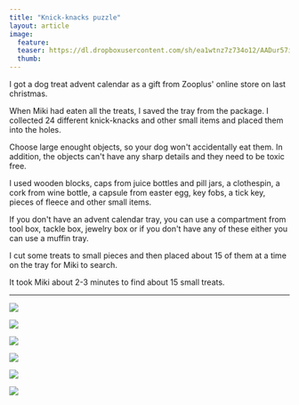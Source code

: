 ```yaml
---
title: "Knick-knacks puzzle"
layout: article
image:
  feature:
  teaser: https://dl.dropboxusercontent.com/sh/ea1wtnz7z734o12/AADur57izDKk7hN8OppPuVaHa/aktivointi/lokerikko/DS08655-245px.jpg
  thumb:
---
```


I got a dog treat advent calendar as a gift from Zooplus' online store on last christmas.

When Miki had eaten all the treats, I saved the tray from the package. I collected 24 different knick-knacks and other small items and placed them into the holes.

Choose large enought objects, so your dog won't accidentally eat them. In addition, the objects can't have any sharp details and they need to be toxic free.

I used wooden blocks, caps from juice bottles and pill jars, a clothespin, a cork from wine bottle, a capsule from easter egg, key fobs, a tick key, pieces of fleece and other small items.

If you don't have an advent calendar tray, you can use a compartment from tool box, tackle box, jewelry box or if you don't have any of these either you can use a muffin tray.

I cut some treats to small pieces and then placed about 15 of them at a time on the tray for Miki to search.

It took Miki about 2-3 minutes to find about 15 small treats.

---

[![](https://dl.dropboxusercontent.com/sh/ea1wtnz7z734o12/AAA-EQgogn4wocy8Atw-1uPja/aktivointi/lokerikko/DS08692-800px.jpg)](https://dl.dropboxusercontent.com/sh/ea1wtnz7z734o12/AACLRM7hTaa6yN26v0Vx-iXma/aktivointi/lokerikko/DS08692.jpg)

[![](https://dl.dropboxusercontent.com/sh/ea1wtnz7z734o12/AACdIr6UrVouGo8fOfdggXK8a/aktivointi/lokerikko/DS08485-800px.jpg)](https://dl.dropboxusercontent.com/sh/ea1wtnz7z734o12/AABvxrbHls8R8Y6KisQorX2va/aktivointi/lokerikko/DS08485.jpg)

[![](https://dl.dropboxusercontent.com/sh/ea1wtnz7z734o12/AAArMVweA-EyjZo_2dMj0T3pa/aktivointi/lokerikko/DS08590-800px.jpg)](https://dl.dropboxusercontent.com/sh/ea1wtnz7z734o12/AAC4B8VOfwvnqbeseqntEX2Ra/aktivointi/lokerikko/DS08590.jpg)

[![](https://dl.dropboxusercontent.com/sh/ea1wtnz7z734o12/AACh6w5m5q9Ur9Qp37IJflgla/aktivointi/lokerikko/DS08597-800px.jpg)](https://dl.dropboxusercontent.com/sh/ea1wtnz7z734o12/AADA8Rsl_3k0L2a0A4I8WZ6Ra/aktivointi/lokerikko/DS08597.jpg)

[![](https://dl.dropboxusercontent.com/sh/ea1wtnz7z734o12/AABt1xGk56pBclgJDskYPN2Sa/aktivointi/lokerikko/DS08615-800px.jpg)](https://dl.dropboxusercontent.com/sh/ea1wtnz7z734o12/AAA8YmKQbeSR9AmI2I3IGZhba/aktivointi/lokerikko/DS08615.jpg)

[![](https://dl.dropboxusercontent.com/sh/ea1wtnz7z734o12/AADDCFAktY3a_YN1t3TJiDEba/aktivointi/lokerikko/DS08655-800px.jpg)](https://dl.dropboxusercontent.com/sh/ea1wtnz7z734o12/AABVKJCZkc_xHnDDUS0fVCBxa/aktivointi/lokerikko/DS08655.jpg)
